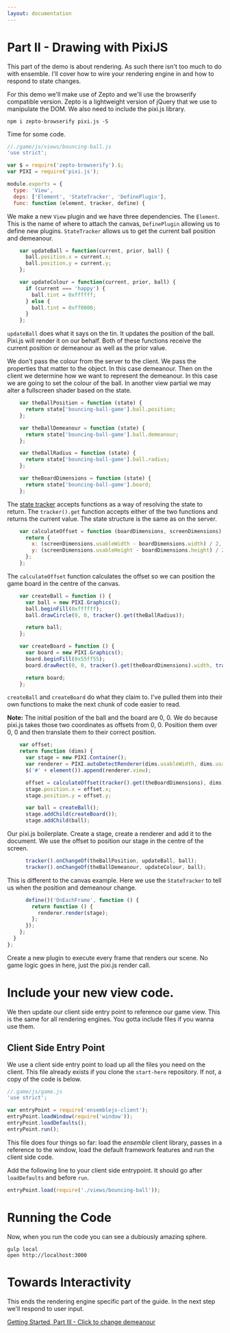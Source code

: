 ```yaml
---
layout: documentation
---
```


# Part II - Drawing with PixiJS

This part of the demo is about rendering. As such there isn't too much to do with ensemble. I'll cover how to wire your rendering engine in and how to respond to state changes.

For this demo we'll make use of Zepto and we'll use the browserify compatible version. Zepto is a lightweight version of jQuery that we use to manipulate the DOM. We also need to include the pixi.js library.

~~~shell
npm i zepto-browserify pixi.js -S
~~~

Time for some code.

~~~javascript
//./game/js/views/bouncing-ball.js
'use strict';

var $ = require('zepto-browserify').$;
var PIXI = require('pixi.js');

module.exports = {
  type: 'View',
  deps: ['Element', 'StateTracker', 'DefinePlugin'],
  func: function (element, tracker, define) {
~~~

We make a new `View` plugin and we have three dependencies. The `Element`. This is the name of where to attach the canvas, `DefinePlugin` allowing us to define new plugins. `StateTracker` allows us to get the current ball position and demeanour.

~~~javascript
    var updateBall = function(current, prior, ball) {
      ball.position.x = current.x;
      ball.position.y = current.y;
    };

    var updateColour = function(current, prior, ball) {
      if (current === 'happy') {
        ball.tint = 0xffffff;
      } else {
        ball.tint = 0xff0000;
      }
    };
~~~

`updateBall` does what it says on the tin. It updates the position of the ball. Pixi.js will render it on our behalf. Both of these functions receive the current position or demeanour as well as the prior value.

We don't pass the colour from the server to the client. We pass the properties that matter to the object. In this case demeanour. Then on the client we determine how we want to represent the demeanour. In this case we are going to set the colour of the ball. In another view partial we may alter a fullscreen shader based on the state.

~~~javascript
    var theBallPosition = function (state) {
      return state['bouncing-ball-game'].ball.position;
    };

    var theBallDemeanour = function (state) {
      return state['bouncing-ball-game'].ball.demeanour;
    };

    var theBallRadius = function (state) {
      return state['bouncing-ball-game'].ball.radius;
    };

    var theBoardDimensions = function (state) {
      return state['bouncing-ball-game'].board;
    };
~~~

The [state tracker](/website/docs/guides/tracking-state-changes) accepts functions as a way of resolving the state to return. The `tracker().get` function accepts either of the two functions and returns the current value. The state structure is the same as on the server.

~~~javascript
    var calculateOffset = function (boardDimensions, screenDimensions) {
      return {
        x: (screenDimensions.usableWidth - boardDimensions.width) / 2,
        y: (screenDimensions.usableHeight - boardDimensions.height) / 2
      };
    };
~~~

The `calculateOffset` function calculates the offset so we can position the game board in the centre of the canvas.

~~~javascript
    var createBall = function () {
      var ball = new PIXI.Graphics();
      ball.beginFill(0xffffff);
      ball.drawCircle(0, 0, tracker().get(theBallRadius));

      return ball;
    };

    var createBoard = function () {
      var board = new PIXI.Graphics();
      board.beginFill(0x55ff55);
      board.drawRect(0, 0, tracker().get(theBoardDimensions).width, tracker().get(theBoardDimensions).height);

      return board;
    };
~~~

`createBall` and `createBoard` do what they claim to. I've pulled them into their own functions to make the next chunk of code easier to read.

**Note:** The initial position of the ball and the board are 0, 0. We do because pixi.js takes those two coordinates as offsets from 0, 0. Position them over 0, 0 and then translate them to their correct position.

~~~javascript
    var offset;
    return function (dims) {
      var stage = new PIXI.Container();
      var renderer = PIXI.autoDetectRenderer(dims.usableWidth, dims.usableHeight);
      $('#' + element()).append(renderer.view);

      offset = calculateOffset(tracker().get(theBoardDimensions), dims);
      stage.position.x = offset.x;
      stage.position.y = offset.y;

      var ball = createBall();
      stage.addChild(createBoard());
      stage.addChild(ball);
~~~

Our pixi.js boilerplate. Create a stage, create a renderer and add it to the document. We use the offset to position our stage in the centre of the screen.

~~~javascript
      tracker().onChangeOf(theBallPosition, updateBall, ball);
      tracker().onChangeOf(theBallDemeanour, updateColour, ball);
~~~

This is different to the canvas example. Here we use the `StateTracker` to tell us when the position and demeanour change.

~~~javascript
      define()('OnEachFrame', function () {
        return function () {
          renderer.render(stage);
        };
      });
    };
  }
};
~~~

Create a new plugin to execute every frame that renders our scene. No game logic goes in here, just the pixi.js render call.

# Include your new view code.
We then update our client side entry point to reference our game view. This is the same for all rendering engines. You gotta include files if you wanna use them.

## Client Side Entry Point

We use a client side entry point to load up all the files you need on the client. This file already exists if you clone the `start-here` repository. If not, a copy of the code is below.

~~~javascript
//.game/js/game.js
'use strict';

var entryPoint = require('ensemblejs-client');
entryPoint.loadWindow(require('window'));
entryPoint.loadDefaults();
entryPoint.run();
~~~

This file does four things so far: load the *ensemble* client library, passes in a reference to the window, load the default framework features and run the client side code.

Add the following line to your client side entrypoint. It should go after `loadDefaults` and before `run`.

~~~javascript
entryPoint.load(require('./views/bouncing-ball'));
~~~

# Running the Code
Now, when you run the code you can see a dubiously amazing sphere.

~~~shell
gulp local
open http://localhost:3000
~~~

# Towards Interactivity
This ends the rendering engine specific part of the guide. In the next step we'll respond to user input.

[Getting Started, Part III - Click to change demeanour](/website/docs/tutorials/getting-started-iii-click-to-change-demeanour.html)